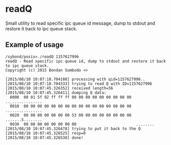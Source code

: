 # readQ
Small utility to read specific ipc queue id message, dump to stdout and restore it back to ipc queue stack.

Example of usage
-----

```
/sybond/posix>./readQ 1157627996
readQ - Read specific ipc queue id, dump to stdout and restore it back to ipc queue stack.
Copyright (c) 2015 Bondan Sumbodo <>

[2015/08/10 10:07:18.704108] processing with qid=1157627996..
[2015/08/10 10:07:18.704333] trying to read Q with ID=1157627996
[2015/08/10 10:07:45.326352] received length=56
[2015/08/10 10:07:45.326411] dumping Q data:
  0000  00 01 5f 92 ff ff ff 00 00 00 00 00 00 00 00 00  .._.............
  0010  00 00 00 00 00 00 00 00 00 00 00 00 00 00 00 00  ................
  0020  00 00 00 00 00 00 00 53 00 00 00 00 00 00 00 00  .......S........
  0030  00 00 00 00 00 00 00 00                          ........
[2015/08/10 10:07:45.326478] trying to put it back to the Q
[2015/08/10 10:07:45.326525] resp=0
[2015/08/10 10:07:45.326538] done!
```
